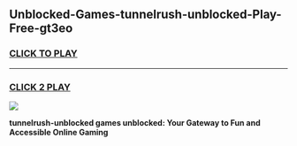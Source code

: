 
## Unblocked-Games-tunnelrush-unblocked-Play-Free-gt3eo
<h3>
<a href="https://premium76.site?title=tunnelrush-unblocked&ref=20M">CLICK TO PLAY</a></h3>
<hr>

<h3>
<a href="https://premium76.site?title=tunnelrush-unblocked&ref=20M">CLICK 2 PLAY</a>
  
</h3>

<a href="https://premium76.site?title=tunnelrush-unblocked&ref=19M"><img src="https://clearcache.store/games.png"></a>


**tunnelrush-unblocked games unblocked: Your Gateway to Fun and Accessible Online Gaming**

